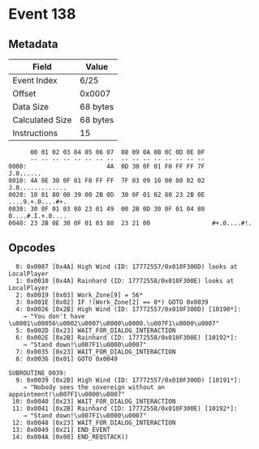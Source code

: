 # Event 138

## Metadata

| Field           | Value    |
|-----------------|----------|
| Event Index     | 6/25     |
| Offset          | 0x0007   |
| Data Size       | 68 bytes |
| Calculated Size | 68 bytes |
| Instructions    | 15       |

```
      00 01 02 03 04 05 06 07  08 09 0A 0B 0C 0D 0E 0F
      -- -- -- -- -- -- -- --  -- -- -- -- -- -- -- --
0000:                      4A  0D 30 0F 01 F0 FF FF 7F         J.0......
0010: 4A 0E 30 0F 01 F0 FF FF  7F 03 09 10 00 80 02 02  J.0.............
0020: 10 01 80 00 39 00 2B 0D  30 0F 01 02 80 23 2B 0E  ....9.+.0....#+.
0030: 30 0F 01 03 80 23 01 49  00 2B 0D 30 0F 01 04 80  0....#.I.+.0....
0040: 23 2B 0E 30 0F 01 03 80  23 21 00                 #+.0....#!.     
```

## Opcodes

```
  0: 0x0007 [0x4A] High Wind (ID: 17772557/0x010F300D) looks at LocalPlayer
  1: 0x0010 [0x4A] Rainhard (ID: 17772558/0x010F300E) looks at LocalPlayer
  2: 0x0019 [0x03] Work_Zone[9] = 56*
  3: 0x001E [0x02] IF !(Work_Zone[2] == 0*) GOTO 0x0039
  4: 0x0026 [0x2B] High Wind (ID: 17772557/0x010F300D) [10190*]:
    → "You don't have \u0001\u00056\u0002\u0007\u0000\u0000.\u007F1\u0000\u0007"
  5: 0x002D [0x23] WAIT_FOR_DIALOG_INTERACTION
  6: 0x002E [0x2B] Rainhard (ID: 17772558/0x010F300E) [10192*]:
    → "Stand down!\u007F1\u0000\u0007"
  7: 0x0035 [0x23] WAIT_FOR_DIALOG_INTERACTION
  8: 0x0036 [0x01] GOTO 0x0049

SUBROUTINE_0039:
  9: 0x0039 [0x2B] High Wind (ID: 17772557/0x010F300D) [10191*]:
    → "Nobody sees the sovereign without an appointment!\u007F1\u0000\u0007"
 10: 0x0040 [0x23] WAIT_FOR_DIALOG_INTERACTION
 11: 0x0041 [0x2B] Rainhard (ID: 17772558/0x010F300E) [10192*]:
    → "Stand down!\u007F1\u0000\u0007"
 12: 0x0048 [0x23] WAIT_FOR_DIALOG_INTERACTION
 13: 0x0049 [0x21] END_EVENT
 14: 0x004A [0x00] END_REQSTACK()
```
